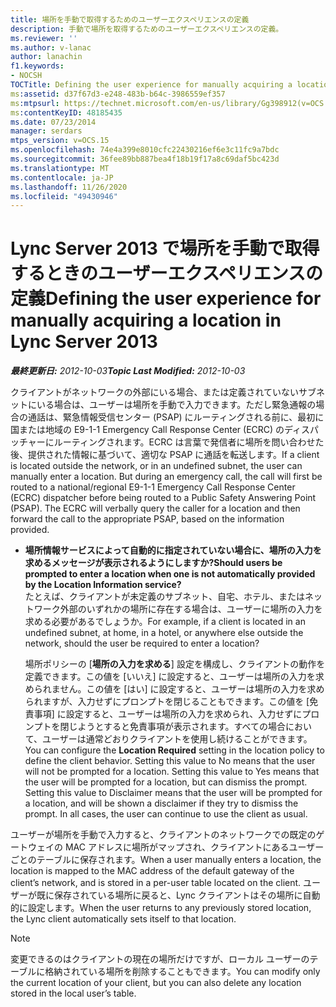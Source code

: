 ```yaml
---
title: 場所を手動で取得するためのユーザーエクスペリエンスの定義
description: 手動で場所を取得するためのユーザーエクスペリエンスの定義。
ms.reviewer: ''
ms.author: v-lanac
author: lanachin
f1.keywords:
- NOCSH
TOCTitle: Defining the user experience for manually acquiring a location
ms:assetid: d37f67d3-e248-483b-b64c-3986559ef357
ms:mtpsurl: https://technet.microsoft.com/en-us/library/Gg398912(v=OCS.15)
ms:contentKeyID: 48185435
ms.date: 07/23/2014
manager: serdars
mtps_version: v=OCS.15
ms.openlocfilehash: 74e4a399e8010cfc22430216ef6e3c11fc9a7bdc
ms.sourcegitcommit: 36fee89bb887bea4f18b19f17a8c69daf5bc423d
ms.translationtype: MT
ms.contentlocale: ja-JP
ms.lasthandoff: 11/26/2020
ms.locfileid: "49430946"
---
```

# <a name="defining-the-user-experience-for-manually-acquiring-a-location-in-lync-server-2013"></a><span data-ttu-id="aec67-103">Lync Server 2013 で場所を手動で取得するときのユーザーエクスペリエンスの定義</span><span class="sxs-lookup"><span data-stu-id="aec67-103">Defining the user experience for manually acquiring a location in Lync Server 2013</span></span>

<div data-xmlns="http://www.w3.org/1999/xhtml">

<div class="topic" data-xmlns="http://www.w3.org/1999/xhtml" data-msxsl="urn:schemas-microsoft-com:xslt" data-cs="https://msdn.microsoft.com/">

<div data-asp="https://msdn2.microsoft.com/asp">



</div>

<div id="mainSection">

<div id="mainBody"><span data-ttu-id="aec67-104">

<span> </span></span><span class="sxs-lookup"><span data-stu-id="aec67-104">

<span> </span></span></span>

<span data-ttu-id="aec67-105">_**最終更新日:** 2012-10-03_</span><span class="sxs-lookup"><span data-stu-id="aec67-105">_**Topic Last Modified:** 2012-10-03_</span></span>

<span data-ttu-id="aec67-p101">クライアントがネットワークの外部にいる場合、または定義されていないサブネットにいる場合は、ユーザーは場所を手動で入力できます。ただし緊急通報の場合の通話は、緊急情報受信センター (PSAP) にルーティングされる前に、最初に国または地域の E9-1-1 Emergency Call Response Center (ECRC) のディスパッチャーにルーティングされます。ECRC は言葉で発信者に場所を問い合わせた後、提供された情報に基づいて、適切な PSAP に通話を転送します。</span><span class="sxs-lookup"><span data-stu-id="aec67-p101">If a client is located outside the network, or in an undefined subnet, the user can manually enter a location. But during an emergency call, the call will first be routed to a national/regional E9-1-1 Emergency Call Response Center (ECRC) dispatcher before being routed to a Public Safety Answering Point (PSAP). The ECRC will verbally query the caller for a location and then forward the call to the appropriate PSAP, based on the information provided.</span></span>

  - <span data-ttu-id="aec67-109">**場所情報サービスによって自動的に指定されていない場合に、場所の入力を求めるメッセージが表示されるようにしますか?**</span><span class="sxs-lookup"><span data-stu-id="aec67-109">**Should users be prompted to enter a location when one is not automatically provided by the Location Information service?**</span></span>  
    <span data-ttu-id="aec67-110">たとえば、クライアントが未定義のサブネット、自宅、ホテル、またはネットワーク外部のいずれかの場所に存在する場合は、ユーザーに場所の入力を求める必要があるでしょうか。</span><span class="sxs-lookup"><span data-stu-id="aec67-110">For example, if a client is located in an undefined subnet, at home, in a hotel, or anywhere else outside the network, should the user be required to enter a location?</span></span>
    
    <span data-ttu-id="aec67-p102">場所ポリシーの [**場所の入力を求める**] 設定を構成し、クライアントの動作を定義できます。この値を [いいえ] に設定すると、ユーザーは場所の入力を求められません。この値を [はい] に設定すると、ユーザーは場所の入力を求められますが、入力せずにプロンプトを閉じることもできます。この値を [免責事項] に設定すると、ユーザーは場所の入力を求められ、入力せずにプロンプトを閉じようとすると免責事項が表示されます。すべての場合において、ユーザーは通常どおりクライアントを使用し続けることができます。</span><span class="sxs-lookup"><span data-stu-id="aec67-p102">You can configure the **Location Required** setting in the location policy to define the client behavior. Setting this value to No means that the user will not be prompted for a location. Setting this value to Yes means that the user will be prompted for a location, but can dismiss the prompt. Setting this value to Disclaimer means that the user will be prompted for a location, and will be shown a disclaimer if they try to dismiss the prompt. In all cases, the user can continue to use the client as usual.</span></span>

<span data-ttu-id="aec67-116">ユーザーが場所を手動で入力すると、クライアントのネットワークでの既定のゲートウェイの MAC アドレスに場所がマップされ、クライアントにあるユーザーごとのテーブルに保存されます。</span><span class="sxs-lookup"><span data-stu-id="aec67-116">When a user manually enters a location, the location is mapped to the MAC address of the default gateway of the client’s network, and is stored in a per-user table located on the client.</span></span> <span data-ttu-id="aec67-117">ユーザーが既に保存されている場所に戻ると、Lync クライアントはその場所に自動的に設定します。</span><span class="sxs-lookup"><span data-stu-id="aec67-117">When the user returns to any previously stored location, the Lync client automatically sets itself to that location.</span></span>

<div>


> [!NOTE]
> <span data-ttu-id="aec67-118">変更できるのはクライアントの現在の場所だけですが、ローカル ユーザーのテーブルに格納されている場所を削除することもできます。</span><span class="sxs-lookup"><span data-stu-id="aec67-118">You can modify only the current location of your client, but you can also delete any location stored in the local user’s table.</span></span>



<span data-ttu-id="aec67-119"></div>

</div>

<span> </span>

</div>

</div>

</span><span class="sxs-lookup"><span data-stu-id="aec67-119"></div>

</div>

<span> </span>

</div>

</div>

</span></span></div>

